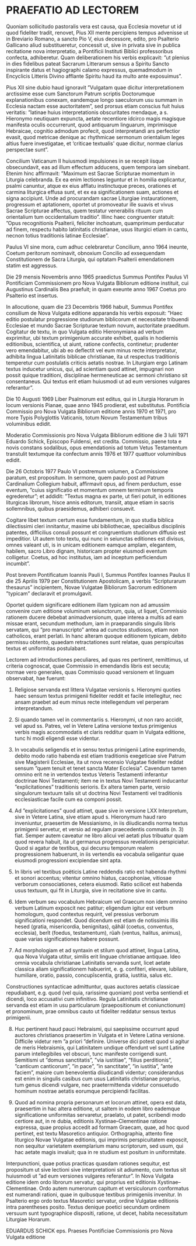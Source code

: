 # PRAEFATIO AD LECTOREM

Quoniam sollicitudo pastoralis vera est causa, qua Ecclesia movetur ut id quod fideliter tradit, renovet, Pius XII mente percipiens tempus advenisse ut in Breviario Romano, a sancto Pio V, eius decessore, edito, pro Psalterio Gallicano aliud substitueretur, concessit ut, sive in privata sive in publica recitatione nova interpretatio, a Pontificii Instituti Biblici professoribus confecta, adhiberetur. Quam deliberationem his verbis explicavit: ”ut plenius in dies fidelibus pateat Sacrarum Litterarum sensus a Spiritu Sancto inspirante datus et hagiographi calamo expressus, quemadmodum in Encyclicis Litteris Divino afflante Spiritu haud ita multo ante exposuimus”.

Pius XII sine dubio haud ignoravit ”Vulgatam quae dicitur interpretationem arctissime esse cum Sanctorum Patrum scriptis Doctorumque explanationibus conexam, eandemque longo saeculorum usu summam in Ecclesia nactam esse auctoritatem”, sed prorsus etiam conscius fuit huius veritatis: ”latinae huius interpretationis obscuritates mendaque, a s. Hieronymo neutiquam expuncta, aetate recentiore idcirco magis magisque manifesta oculis occurrerunt, quod antiquarum linguarum, imprimisque Hebraicae, cognitio admodum profecit, quod interpretandi ars perfectior evasit, quod metricae denique ac rhythmicae sermonum orientalium leges altius fuere investigatae, et ‘criticae textualis' quae dicitur, normae clarius perspectae sunt”.

Concilium Vaticanum II huiusmodi impulsiones in se recepit iisque obsecundavit, eas ad illum effectum adducens, quem tempora iam sinebant. Etenim hinc affirmavit: ”Maximum est Sacrae Scripturae momentum in Liturgia celebranda. Ex ea enim lectiones leguntur et in homilia explicantur, psalmi canuntur, atque ex eius afflatu instinctuque preces, orationes et carmina liturgica effusa sunt, et ex ea significationem suam, actiones et signa accipiunt. Unde ad procurandam sacrae Liturgiae instaurationem, progressum et aptationem, oportet ut promoveatur ille suavis et vivus Sacrae Scripturae affectus, quem testatur venerabilis rituum cum orientalium tum occidentalium traditio”. Illinc haec congruenter statuit: ”Opus recognitionis Psalterii, feliciter inchoatum, quamprimum perducatur ad finem, respectu habito latinitatis christianae, usus liturgici etiam in cantu, necnon totius traditionis latinae Ecclesiae”.

Paulus VI sine mora, cum adhuc celebraretur Concilium, anno 1964 ineunte, Coetum peritorum nominavit, obnoxium Concilio ad exsequendam Constitutionem de Sacra Liturgia, qui optatam Psalterii emendationem statim est aggressus.

Die 29 mensis Novembris anno 1965 praedictus Summus Pontifex Paulus VI Pontificiam Commissionem pro Nova Vulgata Bibliorum editione instituit, cui Augustinus Cardinalis Bea praefuit; in quam exeunte anno 1967 Coetus pro Psalterio est insertus.

In allocutione, quam die 23 Decembris 1966 habuit, Summus Pontifex consilium de Nova Vulgata editione apparanda his verbis exposuit: ”Haec editio postulatur progressione studiorum biblicorum et necessitate tribuendi Ecclesiae et mundo Sacrae Scripturae textum novum, auctoritate praeditum. Cogitatur de textu, in quo Vulgata editio Hieronymiana ad verbum exprimitur, ubi textum primigenium accurate exhibet, qualis in hodiernis editionibus, scientifica, ut aiunt, ratione confectis, continetur; prudenter vero emendabitur, ubi ab eo deflectit vel eum minus recte interpretatur, adhibita lingua Latinitatis biblicae christianae, ita ut respectus traditionis temperetur cum postulatis criticis aetatis nostrae. In Liturgiam ergo Latinam textus inducetur unicus, qui, ad scientiam quod attinet, impugnari non possit quique traditioni, disciplinae hermeneuticae ac sermoni christiano sit consentaneus. Qui textus erit etiam huiusmodi ut ad eum versiones vulgares referantur”.

Die 10 Augusti 1969 Liber Psalmorum est editus, qui in Liturgia Horarum in locum versionis Pianae, quae anno 1945 prodierat, est substitutus. Pontificia Commissio pro Nova Vulgata Bibliorum editione annis 1970 et 1971, pro more Typis Polyglottis Vaticanis, totum Novum Testamentum tribus voluminibus edidit.

Moderatio Commissionis pro Nova Vulgata Bibliorum editione die 3 Iulii 1971 Eduardo Schick, Episcopo Fuldensi, est credita. Commissio, paene tota e novis constans sodalibus, opus emendationis ad totum Vetus Testamentum transtulit textumque ita confectum annis 1976 et 1977 quattuor voluminibus edidit.

Die 26 Octobris 1977 Paulo VI postremum volumen, a Commissione paratum, est propositum. In sermone, quem paulo post ad Patrum Cardinalium Collegium habuit, affirmavit opus, ad finem perductum, esse eventum, ”cuius significatio et momentum omnem terminum temporis egrederetur”; et addidit: ”Textus magna ex parte, ut fieri potuit, in editiones liturgicas librorum, hisce annis editorum, transiit, atque etiam in sacris sollemnibus, quibus praesidemus, adhiberi consuevit.

Cogitare libet textum certum esse fundamentum, in quo studia biblica dilectissimi cleri innitantur, maxime ubi bibliothecae, specialibus disciplinis patentes, difficilius consuli possunt et congruentium studiorum diffusio est impeditior. Ut autem toto textu, qui nunc in seiunctas editiones est divisus, omnes valeant uti, is in unicam editionem eamque amplam, elegantem, habilem, sacro Libro dignam, historicam propter eiusmodi eventum colligetur. Coetus, ad hoc institutus, iam ad inceptum perficiendum incumbit”.

Post brevem Pontificatum Ioannis Pauli I, Summus Pontifex Ioannes Paulus II die 25 Aprilis 1979 per Constitutionem Apostolicam, a verbis ”Scripturarum thesaurus” incipientem, Novae Vulgatae Bibliorum Sacrorum editionem ”typicam” declaravit et promulgavit.

Oportet quidem significare editionem illam typicam non ad amussim convenire cum editione voluminum seiunctorum, quia, ut liquet, Commissio rationem ducere debebat animadversionum, quae interea a multis ad eam missae erant, secundum methodum, iam in praeparandis singulis libris servatam, qui ”pro manuscripto” antea ad cunctos studiosos, etiam non catholicos, erant perlati.
In hanc alteram quoque editionem typicam, debito permissu obtento, quaedam retractationes sunt relatae, quas perspicuitas textus et uniformitas postulabant.

Lectorem ad introductiones peculiares, ad quas res pertinent, remittimus, ut criteria cognoscat, quae Commissio in emendandis libris est secuta; normae vero generales, quas Commissio quoad versionem et linguam observabat, hae fuerunt:

1. Religiose servanda est littera Vulgatae versionis s. Hieronymi quoties haec sensum textus primigenii fideliter reddit et facile intellegitur, nec ansam praebet ad eum minus recte intellegendum vel perperam interpretandum.

2. Si quando tamen vel in commentariis s. Hieronymi, ut non raro accidit, vel apud ss. Patres, vel in Vetere Latina versione textus primigenius verbis magis accommodatis et claris redditur quam in Vulgata editione, tunc hi modi eligendi esse videntur.

3. In vocabulis seligendis et in sensu textus primigenii Latine exprimendo, debito modo ratio habenda est etiam traditionis exegeticae sive Patrum sive Magisterii Ecclesiae, ita ut nova recensio Vulgatae fideliter reddat sensum ”quem tenuit et tenet sancta Mater Ecclesia”. Cavendum tamen omnino erit ne in vertendos textus Veteris Testamenti inferantur doctrinae Novi Testamenti; item ne in textus Novi Testamenti inducantur ”explicitationes” traditionis serioris. Ex altera tamen parte, versio singulorum textuum talis sit ut doctrina Novi Testamenti vel traditionis ecclesiasticae facile cum ea componi possit.

4. Ad ”explicitationes” quod attinet, quae sive in versione LXX Interpretum, sive in Vetere Latina, sive etiam apud s. Hieronymum haud raro inveniuntur, praesertim de Messianismo, in iis diiudicandis norma textus primigenii servetur, et versio ad regulam praecedentis commatis (n. 3) fiat. Semper autem caveatur ne libro alicui vel aetati plus tribuatur quam quod revera habuit, ita ut germanus progressus revelationis perspiciatur. Quod si agatur de textibus, qui decursu temporum realem progressionem habuerunt, in iis vertendis ea vocabula seligantur quae eiusmodi progressioni excipiendae sint apta.

5. In libris vel textibus poëticis Latine reddendis ratio est habenda rhythmi et sonori accentus; vitentur omnino hiatus, cacophoniae, vitiosae verborum consociationes, cetera eiusmodi. Ratio scilicet est habenda usus textuum, qui fit in Liturgia, sive in recitatione sive in cantu.

6. Idem verbum seu vocabulum Hebraicum vel Graecum non idem omnino verbum Latinum exposcit nec patitur; eligendum igitur est verbum homologum, quod contextus requirit, vel pressius verborum significationi respondet. Quod dicendum est etiam de notissimis illis hesed (gratia, misericordia, benignitas), qâhâl (coetus, conventus, ecclesia), berît (foedus, testamentum), rûah (ventus, halitus, animus), quae varias significationes habere possunt.

7. Ad morphologiam et ad syntaxin et stilum quod attinet, lingua Latina, qua Nova Vulgata utitur, similis erit linguae christianae antiquae. Ideo omnia vocabula christianae Latinitatis servanda sunt, licet aetate classica aliam significationem habuerint, e. g. confiteri, elevare, iubilare, humiliare, oratio, passio, concupīscentia, gratia, iustitia, salus etc.

Constructiones syntacticae admittuntur, quas auctores aetatis classicae repudiabant, e.g. quod (vel quia, rarissime quoniam) post verba sentiendi et dicendi, loco accusativi cum infinitivo. Regula Latinitatis christianae servanda est etiam in usu particularum (praepositionum et coniunctionum) et pronominum, prae omnibus cauto ut fideliter reddatur sensus textus primigenii.

8. Huc pertinent haud pauci Hebraismi, qui saepissime occurrunt apud auctores christianos praesertim in Vulgata et in Vetere Latina versione. Difficile videtur rem ”a priori ”definire. Universe dici potest quod si agitur de meris Hebraismis, qui Latinitatem undique offendunt vel sunt Latine parum intellegibiles vel obscuri, tunc manifeste corrigendi sunt. Semitismi ut ”domus sanctitatis”, ”via iustitiae”, ”filius perditionis”, ”canticum canticorum”, ”in pace”, ”in sanctitate”, ”in iustitia”, ”ante faciem”, maiore cum benevolentia diiudicandi videntur; considerandus est enim in singulis casibus cum usus Latinitatis christianae proprius, tum genus dicendi vulgare, nec praetermittenda videtur consuetudo hominum nostrae aetatis eorumque percipiendi facilitas.

9. Quod ad nomina propria personarum et locorum attinet, opera est data, praesertim in hac altera editione, ut saltem in eodem libro eademque significatione uniformitas servaretur, praelato, ut patet, scribendi modo certiore aut, in re dubia, editionis Xystinae–Clementinae ratione expressa, quae propius accedit ad formam Graecam, quae, ad hoc quod pertinet, est textu Masoretico antiquior.
Orthographia, attento fine liturgico Novae Vulgatae editionis, qui imprimis perspicuitatem exposcit, non sequitur varietatem exemplarium manu scriptorum, sed usum, qui hac aetate magis invaluit; qua in re studium est positum in uniformitate.

Interpunctioni, quae potius practicas quasdam rationes sequitur, est propositum ut sive lectioni sive interpretationi sit adiumento, cum textus sit huiusmodi ut ”ad eum versiones vulgares referantur”.
In Nova Vulgata editione idem ordo librorum servatur, qui proprius est editionis Xystinae–Clementinae. Ordo autem numerorum capitum et versiculorurn conformatus est numerandi rationi, quae in quibusque textibus primigeniis invenitur. In Psalterio ergo ordo textus Masoretici servatur, ordine Vulgatae editionis intra parentheses posito.
Textus denique poetici secundum ordinem versuum sunt typographice dispositi, ratione, ut decet, habita necessitatum Liturgiae Horarum.

EDUARDUS SCHICK eps.
Praeses Pontificiae Commissionis
pro Nova Vulgata editione
